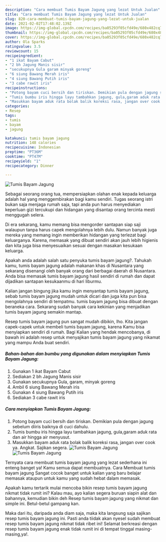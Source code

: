 ```yaml
---
description: "Cara membuat Tumis Bayam Jagung yang lezat Untuk Jualan"
title: "Cara membuat Tumis Bayam Jagung yang lezat Untuk Jualan"
slug: 820-cara-membuat-tumis-bayam-jagung-yang-lezat-untuk-jualan
date: 2021-02-02T17:48:02.139Z
image: https://img-global.cpcdn.com/recipes/ba05293f05cfd49e/680x482cq70/tumis-bayam-jagung-foto-resep-utama.jpg
thumbnail: https://img-global.cpcdn.com/recipes/ba05293f05cfd49e/680x482cq70/tumis-bayam-jagung-foto-resep-utama.jpg
cover: https://img-global.cpcdn.com/recipes/ba05293f05cfd49e/680x482cq70/tumis-bayam-jagung-foto-resep-utama.jpg
author: Ola Sparks
ratingvalue: 3.5
reviewcount: 15
recipeingredient:
- "1 ikat Bayam Cabut"
- "2 bh Jagung Manis sisir"
- "secukupnya Gula garam minyak goreng"
- "6 siung Bawang Merah iris"
- "4 siung Bawang Putih iris"
- "3 cabe rawit iris"
recipeinstructions:
- "Potong bayam cuci bersih dan tiriskan. Demikian pula dengan jagung sebelum diiris baiknya di cuci dahulu."
- "Tumis bumbu iris hingga layu tambahkan jagung, gula,garam aduk rata dan air hingga air menyusut."
- "Masukkan bayam aduk rata bolak balik koreksi rasa, jangan over cook ya. Angkat. Sajikan segera."
categories:
- Resep
tags:
- tumis
- bayam
- jagung

katakunci: tumis bayam jagung 
nutrition: 148 calories
recipecuisine: Indonesian
preptime: "PT36M"
cooktime: "PT47M"
recipeyield: "1"
recipecategory: Dinner

---
```



![Tumis Bayam Jagung](https://img-global.cpcdn.com/recipes/ba05293f05cfd49e/680x482cq70/tumis-bayam-jagung-foto-resep-utama.jpg)

Sebagai seorang orang tua, mempersiapkan olahan enak kepada keluarga adalah hal yang menggembirakan bagi kamu sendiri. Tugas seorang istri bukan saja menjaga rumah saja, tapi anda pun harus menyediakan keperluan gizi tercukupi dan hidangan yang disantap orang tercinta mesti menggugah selera.

Di era  sekarang, kamu memang bisa mengorder santapan siap saji walaupun tanpa harus capek mengolahnya lebih dulu. Namun banyak juga mereka yang memang ingin memberikan hidangan yang terlezat bagi keluarganya. Karena, memasak yang dibuat sendiri akan jauh lebih higienis dan kita juga bisa menyesuaikan sesuai dengan masakan kesukaan keluarga. 



Apakah anda adalah salah satu penyuka tumis bayam jagung?. Tahukah kamu, tumis bayam jagung adalah makanan khas di Nusantara yang sekarang disenangi oleh banyak orang dari berbagai daerah di Nusantara. Anda bisa memasak tumis bayam jagung hasil sendiri di rumah dan dapat dijadikan santapan kesukaanmu di hari liburmu.

Kalian jangan bingung jika kamu ingin menyantap tumis bayam jagung, sebab tumis bayam jagung mudah untuk dicari dan juga kita pun bisa mengolahnya sendiri di tempatmu. tumis bayam jagung bisa dibuat dengan beraneka cara. Sekarang sudah banyak cara kekinian yang menjadikan tumis bayam jagung semakin mantap.

Resep tumis bayam jagung pun sangat mudah dibikin, lho. Kita jangan capek-capek untuk membeli tumis bayam jagung, karena Kamu bisa menyiapkan sendiri di rumah. Bagi Kalian yang hendak mencobanya, di bawah ini adalah resep untuk menyajikan tumis bayam jagung yang nikamat yang mampu Anda buat sendiri.

<!--inarticleads1-->

##### Bahan-bahan dan bumbu yang digunakan dalam menyiapkan Tumis Bayam Jagung:

1. Gunakan 1 ikat Bayam Cabut
1. Sediakan 2 bh Jagung Manis sisir
1. Gunakan secukupnya Gula, garam, minyak goreng
1. Ambil 6 siung Bawang Merah iris
1. Gunakan 4 siung Bawang Putih iris
1. Sediakan 3 cabe rawit iris




<!--inarticleads2-->

##### Cara menyiapkan Tumis Bayam Jagung:

1. Potong bayam cuci bersih dan tiriskan. Demikian pula dengan jagung sebelum diiris baiknya di cuci dahulu.
1. Tumis bumbu iris hingga layu tambahkan jagung, gula,garam aduk rata dan air hingga air menyusut.
1. Masukkan bayam aduk rata bolak balik koreksi rasa, jangan over cook ya. Angkat. Sajikan segera.
<img src="https://img-global.cpcdn.com/steps/2d9630c78fe76dc7/160x128cq70/tumis-bayam-jagung-langkah-memasak-3-foto.jpg" alt="Tumis Bayam Jagung"><img src="https://img-global.cpcdn.com/steps/9a8889742ab47caf/160x128cq70/tumis-bayam-jagung-langkah-memasak-3-foto.jpg" alt="Tumis Bayam Jagung">



Ternyata cara membuat tumis bayam jagung yang lezat sederhana ini enteng banget ya! Kamu semua dapat membuatnya. Cara Membuat tumis bayam jagung Sangat cocok banget untuk kalian yang baru belajar memasak ataupun untuk kamu yang sudah hebat dalam memasak.

Apakah kamu tertarik mulai mencoba bikin resep tumis bayam jagung nikmat tidak rumit ini? Kalau mau, ayo kalian segera buruan siapin alat dan bahannya, kemudian bikin deh Resep tumis bayam jagung yang nikmat dan simple ini. Betul-betul gampang kan. 

Maka dari itu, daripada anda diam saja, maka kita langsung saja sajikan resep tumis bayam jagung ini. Pasti anda tiidak akan nyesel sudah membuat resep tumis bayam jagung nikmat tidak ribet ini! Selamat berkreasi dengan resep tumis bayam jagung enak tidak rumit ini di tempat tinggal masing-masing,ya!.

